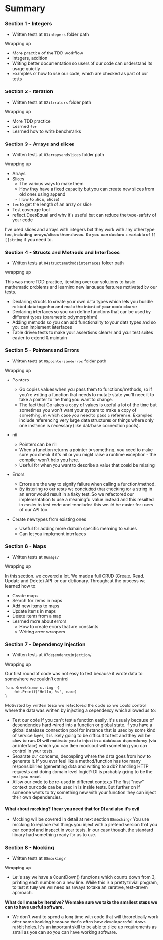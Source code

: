 # Summary



### Section 1 - Integers 

- Written tests at `01integers` folder path

Wrapping up

- More practice of the TDD workflow
- Integers, addition
- Writing better documentation so users of our code can understand its usage quickly
- Examples of how to use our code, which are checked as part of our tests

### Section 2 - Iteration

- Written tests at `02iterators` folder path

Wrapping up

- More TDD practice
- Learned `for`
- Learned how to write benchmarks

### Section 3 - Arrays and slices

- Written tests at `03arraysandslices` folder path

Wrapping up

- Arrays
- Slices
	- The various ways to make them
	- How they have a fixed capacity but you can create new slices from old ones using append
	- How to slice, slices!
- `len` to get the length of an array or slice
- Test coverage tool
- reflect.DeepEqual and why it's useful but can reduce the type-safety of your code

I've used slices and arrays with integers but they work with any other type too, including
arrays/slices themsleves. So you can declare a variable of `[][]string` if you need to.


### Section 4 - Structs and Methods and Interfaces

- Written tests at `04structsmethodsinterfaces` folder path

Wrapping up

This was more TDD practice, iterating over our solutions to basic mathematic problems and learning new language features motivated by our tests.
- Declaring structs to create your own data types which lets you bundle related data together and make the intent of your code clearer
- Declaring interfaces so you can define functions that can be used by different types (parametric polymorphism)
- Adding methods so you can add functionality to your data types and so you can implement interfaces
- Table driven tests to make your assertions clearer and your test suites easier to extend & maintain


### Section 5 - Pointers and Errors

- Written tests at `05pointersanderros` folder path

Wrapping up

- Pointers
	- Go copies values when you pass them to functions/methods, so if you're writing a function that needs to mutate state you'll need it to take a pointer to the thing you want to change.
	- The fact that Go takes a copy of values is useful a lot of the time but sometimes you won't want your system to make a copy of something, in which case you need to pass a reference. Examples include referencing very large data structures or things where only one instance is necessary (like database connection pools).

- nil
	- Pointers can be nil
	- When a function returns a pointer to something, you need to make sure you check if it's nil or you might raise a runtime exception - the compiler won't help you here.
	- Useful for when you want to describe a value that could be missing


- Errors
	- Errors are the way to signify failure when calling a function/method.
	- By listening to our tests we concluded that checking for a string in an error would result in a flaky test. So we refactored our implementation to use a meaningful value instead and this resulted in easier to test code and concluded this would be easier for users of our API too.
 

- Create new types from existing ones
	- Useful for adding more domain specific meaning to values
	- Can let you implement interfaces


### Section 6 - Maps

- Written tests at `06maps/`

Wrapping up

In this section, we covered a lot. We made a full CRUD (Create, Read, Update and Delete) API for our dictionary. Throughout the process we learned how to:

- Create maps
- Search for items in maps
- Add new items to maps
- Update items in maps
- Delete items from a map
- Learned more about errors
	- How to create errors that are constants
	- Writing error wrappers

### Section 7 - Dependency Injection

- Written tests at `07dependencyinjection/`

Wrapping up

Our first round of code was not easy to test because it wrote data to somewhere we couldn't control
```
func Greet(name string) {
	fmt.Printf("Hello, %s", name)
}
```

Motivated by written tests we refactored the code so we could control where the data was written by injecting a dependency which allowed us to:

- Test our code If you can't test a function easily, it's usually because of dependencies hard-wired into a function or global state. If you have a global database connection pool for instance that is used by some kind of service layer, it is likely going to be difficult to test and they will be slow to run. DI will motivate you to inject in a database dependency (via an interface) which you can then mock out with something you can control in your tests.
- Separate our concerns, decoupling where the data goes from how to generate it. If you ever feel like a method/function has too many responsibilities (generating data and writing to a db? handling HTTP requests and doing domain level logic?) DI is probably going to be the tool you need.
- Allow our code to be re-used in different contexts The first "new" context our code can be used in is inside tests. But further on if someone wants to try something new with your function they can inject their own dependencies.


#### What about mocking? I hear you need that for DI and also it's evil
- Mocking will be covered in detail at next section `08mocking/`
You use mocking to replace real things you inject with a pretend version that you can control and inspect in your tests. In our case though, the standard library had something ready for us to use.


### Section 8 - Mocking

- Written tests at `08mocking/`

Wrapping up


- Let's say we have a CountDown() functions which counts down from 3, printing each number on a new line. While this is a pretty trivial program, to test it fully we will need as always to take an iterative, test-driven approach.

**What do I mean by iterative? We make sure we take the smallest steps we can to have useful software.**

- We don't want to spend a long time with code that will theoretically work after some hacking because that's often how developers fall down rabbit holes. It's an important skill to be able to slice up requirements as small as you can so you can have working software.






